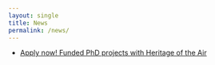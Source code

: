 ```yaml
---
layout: single
title: News
permalink: /news/
---
```


* [Apply now! Funded PhD projects with Heritage of the Air](/news/funded-phd-projects/)
